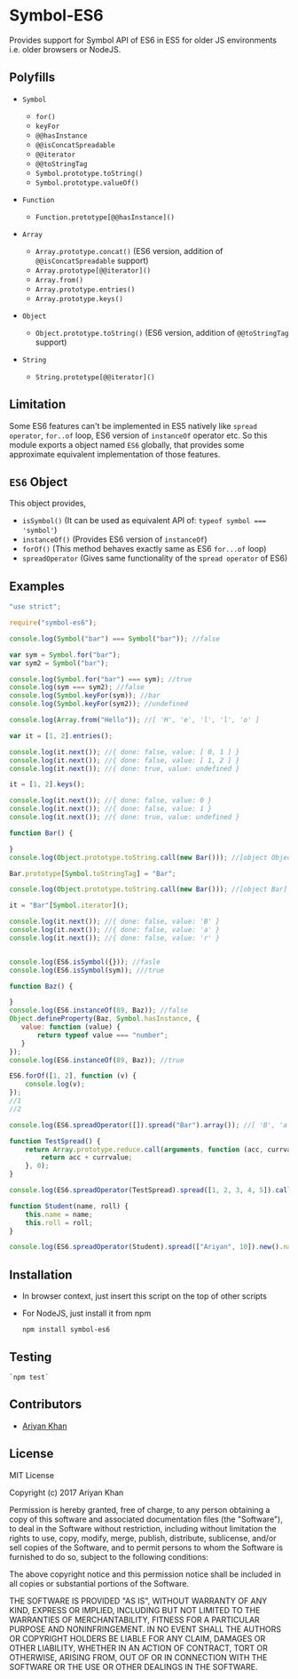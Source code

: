 # Symbol-ES6
Provides support for Symbol API of ES6 in ES5 for older JS environments i.e. older browsers or NodeJS.

## Polyfills

* `Symbol`
    * `for()`
    * `keyFor`
    * `@@hasInstance`
    * `@@isConcatSpreadable`
    * `@@iterator`
    * `@@toStringTag`
    * `Symbol.prototype.toString()`
    * `Symbol.prototype.valueOf()`
    
* `Function`
    * `Function.prototype[@@hasInstance]()`
    
* `Array`
    * `Array.prototype.concat()` (ES6 version, addition of `@@isConcatSpreadable` support)
    * `Array.prototype[@@iterator]()`
    * `Array.from()`
    * `Array.prototype.entries()`
    * `Array.prototype.keys()`

* `Object`
    * `Object.prototype.toString()` (ES6 version, addition of `@@toStringTag` support)

* `String`
    * `String.prototype[@@iterator]()`
    
## Limitation

Some ES6 features can't be implemented in ES5 natively like `spread operator`, `for..of` loop,
ES6 version of `instanceOf` operator etc. So this module exports a object named `ES6` globally,
that provides some approximate equivalent implementation of those features.

## `ES6` Object

This object provides,

* `isSymbol()` (It can be used as equivalent API of: `typeof symbol === 'symbol'`)
* `instanceOf()` (Provides ES6 version of `instanceOf`)
* `forOf()` (This method behaves exactly same as ES6 `for...of` loop)
* `spreadOperator` (Gives same functionality of the `spread operator` of ES6)

    
## Examples

```javascript
"use strict";

require("symbol-es6");

console.log(Symbol("bar") === Symbol("bar")); //false

var sym = Symbol.for("bar");
var sym2 = Symbol("bar");

console.log(Symbol.for("bar") === sym); //true
console.log(sym === sym2); //false
console.log(Symbol.keyFor(sym)); //bar
console.log(Symbol.keyFor(sym2)); //undefined

console.log(Array.from("Hello")); //[ 'H', 'e', 'l', 'l', 'o' ]

var it = [1, 2].entries();

console.log(it.next()); //{ done: false, value: [ 0, 1 ] }
console.log(it.next()); //{ done: false, value: [ 1, 2 ] }
console.log(it.next()); //{ done: true, value: undefined }

it = [1, 2].keys();

console.log(it.next()); //{ done: false, value: 0 }
console.log(it.next()); //{ done: false, value: 1 }
console.log(it.next()); //{ done: true, value: undefined }

function Bar() {

}
console.log(Object.prototype.toString.call(new Bar())); //[object Object]

Bar.prototype[Symbol.toStringTag] = "Bar";

console.log(Object.prototype.toString.call(new Bar())); //[object Bar]

it = "Bar"[Symbol.iterator]();

console.log(it.next()); //{ done: false, value: 'B' }
console.log(it.next()); //{ done: false, value: 'a' }
console.log(it.next()); //{ done: false, value: 'r' }


console.log(ES6.isSymbol({})); //fasle
console.log(ES6.isSymbol(sym)); ///true

function Baz() {

}
console.log(ES6.instanceOf(89, Baz)); //false
Object.defineProperty(Baz, Symbol.hasInstance, {
   value: function (value) {
       return typeof value === "number";
   }
});
console.log(ES6.instanceOf(89, Baz)); //true

ES6.forOf([1, 2], function (v) {
    console.log(v);
});
//1
//2

console.log(ES6.spreadOperator([]).spread("Bar").array()); //[ 'B', 'a', 'r' ]

function TestSpread() {
    return Array.prototype.reduce.call(arguments, function (acc, currvalue) {
        return acc + currvalue;
    }, 0);
}

console.log(ES6.spreadOperator(TestSpread).spread([1, 2, 3, 4, 5]).call()); //15

function Student(name, roll) {
    this.name = name;
    this.roll = roll;
}

console.log(ES6.spreadOperator(Student).spread(["Ariyan", 10]).new().name); //Ariyan
```

## Installation

* In browser context, just insert this script on the top of other scripts
* For NodeJS, just install it from npm

    `npm install symbol-es6`

## Testing

    `npm test`
    
## Contributors

* [Ariyan Khan](https://github.com/ariyankhan)

## License

MIT License

Copyright (c) 2017 Ariyan Khan

Permission is hereby granted, free of charge, to any person obtaining a copy
of this software and associated documentation files (the "Software"), to deal
in the Software without restriction, including without limitation the rights
to use, copy, modify, merge, publish, distribute, sublicense, and/or sell
copies of the Software, and to permit persons to whom the Software is
furnished to do so, subject to the following conditions:

The above copyright notice and this permission notice shall be included in all
copies or substantial portions of the Software.

THE SOFTWARE IS PROVIDED "AS IS", WITHOUT WARRANTY OF ANY KIND, EXPRESS OR
IMPLIED, INCLUDING BUT NOT LIMITED TO THE WARRANTIES OF MERCHANTABILITY,
FITNESS FOR A PARTICULAR PURPOSE AND NONINFRINGEMENT. IN NO EVENT SHALL THE
AUTHORS OR COPYRIGHT HOLDERS BE LIABLE FOR ANY CLAIM, DAMAGES OR OTHER
LIABILITY, WHETHER IN AN ACTION OF CONTRACT, TORT OR OTHERWISE, ARISING FROM,
OUT OF OR IN CONNECTION WITH THE SOFTWARE OR THE USE OR OTHER DEALINGS IN THE
SOFTWARE.

